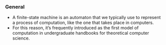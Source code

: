 ### General
- A finite-state machine is an automaton that we typically use to represent a process of computation, like the one that takes place in computers.
- For this reason, it’s frequently introduced as the first model of computation in undergraduate handbooks for theoretical computer science.